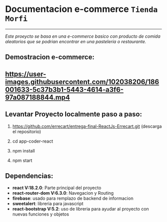 # Documentacion e-commerce `Tienda Morfi`
---
*Este proeycto se basa en una e-commerce basico con producto de comida
aleatorios que se podrian encontrar en una pasteleria o restaurante.*

## Demostracion e-commerce:
https://user-images.githubusercontent.com/102038206/186001633-5c37b3b1-5443-4614-a3f6-97a087188844.mp4
---

## Levantar Proyecto localmente paso a paso:

1. https://github.com/errecart/entrega-final-ReactJs-Errecart.git (descarga el repositorio)

2. cd app-coder-react

3. npm install

4. npm start

## Dependencias:
* **react V:18.2.0**: Parte principal del proyecto
* **react-router-dom V:6.3.0**: Navegacion y Routing
* **firebase**: usado para remplazo de backend de informacion
* **sweetalert**: libreria para javascript
* **react-bootstrap V:5.2**: uso de libreria para ayudar al proyecto con nuevas funciones y objetos





